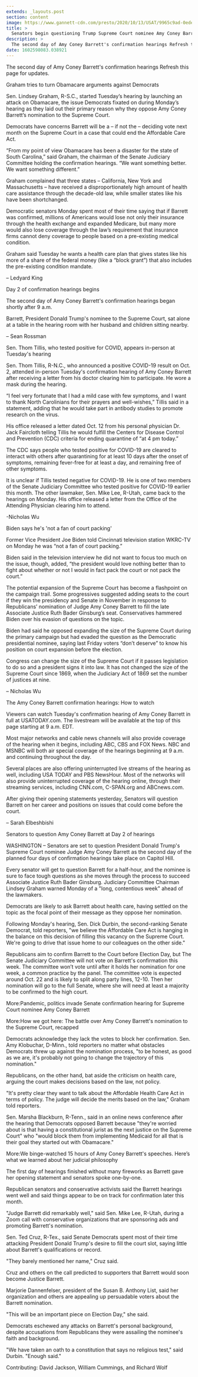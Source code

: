 ```yaml
--- 
extends: _layouts.post 
section: content 
image: https://www.gannett-cdn.com/presto/2020/10/13/USAT/9965c9ad-0ede-49fd-b98b-55a3e78c75bd-GTY_1229043369.jpg?crop=5410,3044,x0,y274&width=3200&height=1801&format=pjpg&auto=webp 
title: > 
  Senators begin questioning Trump Supreme Court nominee Amy Coney Barrett as the second day of hearings begins 
description: > 
  The second day of Amy Coney Barrett's confirmation hearings Refresh this page for updates.Congress can change the size of the Supreme Court if it passes legislation to do so and a president signs it into law.– Nicholas WuThe Amy Coney Barrett confirmation hearings: How to watchViewers can watch Tuesday's confirmation hearing of Amy Coney Barrett in full at USATODAY.com.– Sarah ElbeshbishiSenators to question Amy Coney Barrett at Day 2 of hearingsWASHINGTON – Senators are set to question President Donald Trump's Supreme Court nominee Judge Amy Coney Barrett as the second day of the planned four days of confirmation hearings take place on Capitol Hill.More:Pandemic, politics invade Senate confirmation hearing for Supreme Court nominee Amy Coney BarrettMore:How we got here: The battle over Amy Coney Barrett's nomination to the Supreme Court, recappedDemocrats acknowledge they lack the votes to block her confirmation. 
date: 1602598083.038921 
--- 
```

The second day of Amy Coney Barrett's confirmation hearings Refresh this page for updates.

Graham tries to turn Obamacare arguments against Democrats

Sen. Lindsey Graham, R-S.C., started Tuesday’s hearing by launching an attack on Obamacare, the issue Democrats fixated on during Monday’s hearing as they laid out their primary reason why they oppose Amy Coney Barrett’s nomination to the Supreme Court.

Democrats have concerns Barrett will be a – if not the – deciding vote next month on the Supreme Court in a case that could end the Affordable Care Act.

“From my point of view Obamacare has been a disaster for the state of South Carolina,” said Graham, the chairman of the Senate Judiciary Committee holding the confirmation hearings. “We want something better. We want something different.”

Graham complained that three states – California, New York and Massachusetts – have received a disproportionately high amount of health care assistance through the decade-old law, while smaller states like his have been shortchanged.

Democratic senators Monday spent most of their time saying that if Barrett was confirmed, millions of Americans would lose not only their insurance through the health exchange and expanded Medicare, but many more would also lose coverage through the law’s requirement that insurance firms cannot deny coverage to people based on a pre-existing medical condition.

Graham said Tuesday he wants a health care plan that gives states like his more of a share of the federal money (like a “block grant”) that also includes the pre-existing condition mandate.

– Ledyard King

Day 2 of confirmation hearings begins

The second day of Amy Coney Barrett's confirmation hearings began shortly after 9 a.m.

Barrett, President Donald Trump's nominee to the Supreme Court, sat alone at a table in the hearing room with her husband and children sitting nearby.

– Sean Rossman

Sen. Thom Tillis, who tested positive for COVID, appears in-person at Tuesday's hearing

Sen. Thom Tillis, R-N.C., who announced a positive COVID-19 result on Oct. 2, attended in-person Tuesday's confirmation hearing of Amy Coney Barrett after receiving a letter from his doctor clearing him to participate. He wore a mask during the hearing.

“I feel very fortunate that I had a mild case with few symptoms, and I want to thank North Carolinians for their prayers and well-wishes,” Tillis said in a statement, adding that he would take part in antibody studies to promote research on the virus.

His office released a letter dated Oct. 12 from his personal physician Dr. Jack Faircloth telling Tillis he would fulfill the Centers for Disease Control and Prevention (CDC) criteria for ending quarantine of “at 4 pm today.”

The CDC says people who tested positive for COVID-19 are cleared to interact with others after quarantining for at least 10 days after the onset of symptoms, remaining fever-free for at least a day, and remaining free of other symptoms.

It is unclear if Tillis tested negative for COVID-19. He is one of two members of the Senate Judiciary Committee who tested positive for COVID-19 earlier this month. The other lawmaker, Sen. Mike Lee, R-Utah, came back to the hearings on Monday. His office released a letter from the Office of the Attending Physician clearing him to attend.

-Nicholas Wu

Biden says he's 'not a fan of court packing'

Former Vice President Joe Biden told Cincinnati television station WKRC-TV on Monday he was “not a fan of court packing.”

Biden said in the television interview he did not want to focus too much on the issue, though, added, “the president would love nothing better than to fight about whether or not I would in fact pack the court or not pack the court.”

The potential expansion of the Supreme Court has become a flashpoint on the campaign trail. Some progressives suggested adding seats to the court if they win the presidency and Senate in November in response to Republicans’ nomination of Judge Amy Coney Barrett to fill the late Associate Justice Ruth Bader Ginsburg’s seat. Conservatives hammered Biden over his evasion of questions on the topic.

Biden had said he opposed expanding the size of the Supreme Court during the primary campaign but had evaded the question as the Democratic presidential nominee, saying last Friday voters “don’t deserve” to know his position on court expansion before the election.

Congress can change the size of the Supreme Court if it passes legislation to do so and a president signs it into law. It has not changed the size of the Supreme Court since 1869, when the Judiciary Act of 1869 set the number of justices at nine.

– Nicholas Wu

The Amy Coney Barrett confirmation hearings: How to watch

Viewers can watch Tuesday's confirmation hearing of Amy Coney Barrett in full at USATODAY.com. The livestream will be available at the top of this page starting at 9 a.m. EDT.

Most major networks and cable news channels will also provide coverage of the hearing when it begins, including ABC, CBS and FOX News. NBC and MSNBC will both air special coverage of the hearings beginning at 9 a.m. and continuing throughout the day.

Several places are also offering uninterrupted live streams of the hearing as well, including USA TODAY and PBS NewsHour. Most of the networks will also provide uninterrupted coverage of the hearing online, through their streaming services, including CNN.com, C-SPAN.org and ABCnews.com.

After giving their opening statements yesterday, Senators will question Barrett on her career and positions on issues that could come before the court.

– Sarah Elbeshbishi

Senators to question Amy Coney Barrett at Day 2 of hearings

WASHINGTON – Senators are set to question President Donald Trump's Supreme Court nominee Judge Amy Coney Barrett as the second day of the planned four days of confirmation hearings take place on Capitol Hill.

Every senator will get to question Barrett for a half-hour, and the nominee is sure to face tough questions as she moves through the process to succeed Associate Justice Ruth Bader Ginsburg. Judiciary Committee Chairman Lindsey Graham warned Monday of a "long, contentious week" ahead of the lawmakers.

Democrats are likely to ask Barrett about health care, having settled on the topic as the focal point of their message as they oppose her nomination.

Following Monday's hearing, Sen. Dick Durbin, the second-ranking Senate Democrat, told reporters, "we believe the Affordable Care Act is hanging in the balance on this decision of filling this vacancy on the Supreme Court. We're going to drive that issue home to our colleagues on the other side."

Republicans aim to confirm Barrett to the Court before Election Day, but The Senate Judiciary Committee will not vote on Barrett's confirmation this week. The committee won’t vote until after it holds her nomination for one week, a common practice by the panel. The committee vote is expected around Oct. 22 and is likely to split along party lines, 12-10. Then her nomination will go to the full Senate, where she will need at least a majority to be confirmed to the high court.

More:Pandemic, politics invade Senate confirmation hearing for Supreme Court nominee Amy Coney Barrett

More:How we got here: The battle over Amy Coney Barrett's nomination to the Supreme Court, recapped

Democrats acknowledge they lack the votes to block her confirmation. Sen. Amy Klobuchar, D-Minn., told reporters no matter what obstacles Democrats threw up against the nomination process, "to be honest, as good as we are, it's probably not going to change the trajectory of this nomination."

Republicans, on the other hand, bat aside the criticism on health care, arguing the court makes decisions based on the law, not policy.

"It's pretty clear they want to talk about the Affordable Health Care Act in terms of policy. The judge will decide the merits based on the law," Graham told reporters.

Sen. Marsha Blackburn, R-Tenn., said in an online news conference after the hearing that Democrats opposed Barrett because "they're worried about is that having a constitutional jurist as the next justice on the Supreme Court" who "would block them from implementing Medicaid for all that is their goal they started out with Obamacare."

More:We binge-watched 15 hours of Amy Coney Barrett's speeches. Here’s what we learned about her judicial philosophy

The first day of hearings finished without many fireworks as Barrett gave her opening statement and senators spoke one-by-one.

Republican senators and conservative activists said the Barrett hearings went well and said things appear to be on track for confirmation later this month.

"Judge Barrett did remarkably well," said Sen. Mike Lee, R-Utah, during a Zoom call with conservative organizations that are sponsoring ads and promoting Barrett's nomination.

Sen. Ted Cruz, R-Tex., said Senate Democrats spent most of their time attacking President Donald Trump's desire to fill the court slot, saying little about Barrett's qualifications or record.

"They barely mentioned her name," Cruz said.

Cruz and others on the call predicted to supporters that Barrett would soon become Justice Barrett.

Marjorie Dannenfelser, president of the Susan B. Anthony List, said her organization and others are appealing up persuadable voters about the Barrett nomination.

"This will be an important piece on Election Day," she said.

Democrats eschewed any attacks on Barrett's personal background, despite accusations from Republicans they were assailing the nominee's faith and background.

"We have taken an oath to a constitution that says no religious test," said Durbin. "Enough said."

Contributing: David Jackson, William Cummings, and Richard Wolf